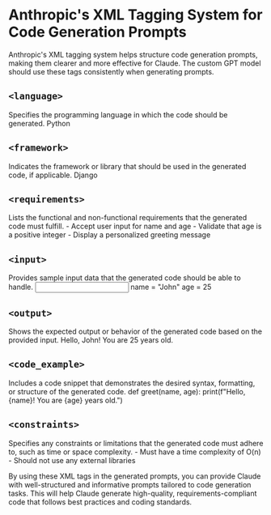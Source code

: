 # Anthropic's XML Tagging System for Code Generation Prompts

Anthropic's XML tagging system helps structure code generation prompts, making them clearer and more effective for Claude. The custom GPT model should use these tags consistently when generating prompts.

## `<language>`
<description>
Specifies the programming language in which the code should be generated.
</description>
<example>
<language>Python</language>
</example>

## `<framework>`
<description>
Indicates the framework or library that should be used in the generated code, if applicable.
</description>
<example>
<framework>Django</framework>
</example>

## `<requirements>`
<description>
Lists the functional and non-functional requirements that the generated code must fulfill.
</description>
<example>
<requirements>
- Accept user input for name and age
- Validate that age is a positive integer
- Display a personalized greeting message
</requirements>
</example>

## `<input>`
<description>
Provides sample input data that the generated code should be able to handle.
</description>
<example>
<input>
name = "John"
age = 25
</input>
</example>

## `<output>`
<description>
Shows the expected output or behavior of the generated code based on the provided input.
</description>
<example>
<output>
Hello, John! You are 25 years old.
</output>
</example>

## `<code_example>`
<description>
Includes a code snippet that demonstrates the desired syntax, formatting, or structure of the generated code.
</description>
<example>
<code_example>
def greet(name, age):
    print(f"Hello, {name}! You are {age} years old.")
</code_example>
</example>

## `<constraints>`
<description>
Specifies any constraints or limitations that the generated code must adhere to, such as time or space complexity.
</description>
<example>
<constraints>
- Must have a time complexity of O(n)
- Should not use any external libraries
</constraints>
</example>

By using these XML tags in the generated prompts, you can provide Claude with well-structured and informative prompts tailored to code generation tasks. This will help Claude generate high-quality, requirements-compliant code that follows best practices and coding standards.
